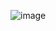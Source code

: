 ![image](https://user-images.githubusercontent.com/84339381/126024445-d270e1c7-3506-465e-8a72-a474e42166f2.png)
